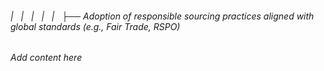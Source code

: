 ###### |   |   |   |   |   ├── Adoption of responsible sourcing practices aligned with global standards (e.g., Fair Trade, RSPO)

*Add content here*